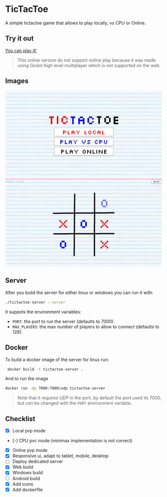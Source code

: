 # TicTacToe

A simple tictactoe game that allows to play locally, vs CPU or Online.

## Try it out

[You can play it!](https://neo-ciber94.github.io/godot_tic_tac_toe/)

> This online version do not support online play because it was made using Godot high level
> multiplayer which is not supported on the web.

## Images

![Main Scene](/art/screenshots/screen_1.jpg)
![Game Scene](/art/screenshots/screen_2.jpg)

## Server

After you build the server for either linux or windows you can run it with:

```bash
./tictactoe-server --server
```

It suppots the environment variables:

- `PORT`: the port to run the server (defaults to 7000).
- `MAX_PLAYERS`: the max number of players to allow to connect (defaults to 128).

## Docker

To build a docker image of the server for linux run:

```bash
 docker build -t tictactoe-server .
```

And to run the image

```bash
docker run -dp 7000:7000/udp tictactoe-server
```

> Note that it requires UDP in the port, by default the port used its 7000,
> but can be changed with the `PORT` environment variable.

## Checklist

- [x] Local pvp mode
- [-] CPU pvc mode (minimax implementation is not correct)
- [x] Online pvp mode
- [x] Responsive ui, adapt to tablet, mobile, desktop
- [ ] Deploy dedicated server
- [x] Web build
- [x] Windows build
- [ ] Android build
- [x] Add icons
- [x] Add dockerfile 
